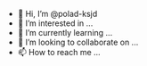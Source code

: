 - 👋 Hi, I’m @polad-ksjd
- 👀 I’m interested in ...
- 🌱 I’m currently learning ...
- 💞️ I’m looking to collaborate on ...
- 📫 How to reach me ...

<!---
polad-ksjd/polad-ksjd is a ✨ special ✨ repository because its `README.md` (this file) appears on your GitHub profile.
You can click the Preview link to take a look at your changes.
--->
